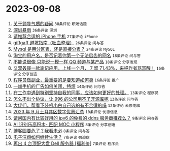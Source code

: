 # 2023-09-08

1. [关于领导气质的疑问](https://www.v2ex.com/t/971909) `38条评论` `职场话题`
1. [深圳暴雨](https://www.v2ex.com/t/971923) `36条评论` `深圳`
1. [请推荐合适的 iPhone 手机](https://www.v2ex.com/t/971906) `27条评论` `iPhone`
1. [giffgaff 避坑指南（吐血整理）](https://www.v2ex.com/t/971919) `26条评论` `问与答`
1. [Mysql 是用分区表，还是直接分表？](https://www.v2ex.com/t/971908) `24条评论` `MySQL`
1. [淘宝的用户名，是否记着你第一个无法启齿的网名](https://www.v2ex.com/t/971932) `18条评论` `问与答`
1. [不能说很像 只能说一模一样 QQ 频道与某产品](https://www.v2ex.com/t/971924) `18条评论` `分享发现`
1. [又双叒叕一款笔记应用，上线一个月， 7 留 71.43%，来把作者骂骂醒！](https://www.v2ex.com/t/971928) `16条评论` `分享创造`
1. [程序员做副业，最重要的是要知道如何卖](https://www.v2ex.com/t/971922) `16条评论` `推广`
1. [一加手机的广告如何关闭，特烦](https://www.v2ex.com/t/971927) `14条评论` `问与答`
1. [在工作中遇到特别坚持自我的同事，应该如何更好的处理。](https://www.v2ex.com/t/971940) `13条评论` `程序员`
1. [怎么不出个协议，让 996 的公司用不了开源库呢](https://www.v2ex.com/t/971930) `13条评论` `问与答`
1. [大佬们，帮看下装机小白自己选的有不合适的吗](https://www.v2ex.com/t/971915) `12条评论` `云修电脑`
1. [2023 年 9 月土耳其区数字优惠汇总](https://www.v2ex.com/t/971931) `10条评论` `优惠信息`
1. [请问国内有比较好用的 ipv6 的免费的 ddns 服务商推荐么？](https://www.v2ex.com/t/971917) `9条评论` `问与答`
1. [AI 识别乐高积木- 匹配 MOC 小程序](https://www.v2ex.com/t/971943) `8条评论` `分享创造`
1. [博客园要危了？我看未必](https://www.v2ex.com/t/971942) `8条评论` `问与答`
1. [电子洁癖如何继续生活？](https://www.v2ex.com/t/971948) `7条评论` `强迫症`
1. [再出 4 台顶配大盘 Dell 服务器 [福利价]](https://www.v2ex.com/t/971904) `7条评论` `程序员`
